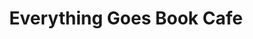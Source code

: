 ---
title: "Everything Goes Book Cafe"
url: /staten-island/everything-goes-book-cafe/
shop: books
---